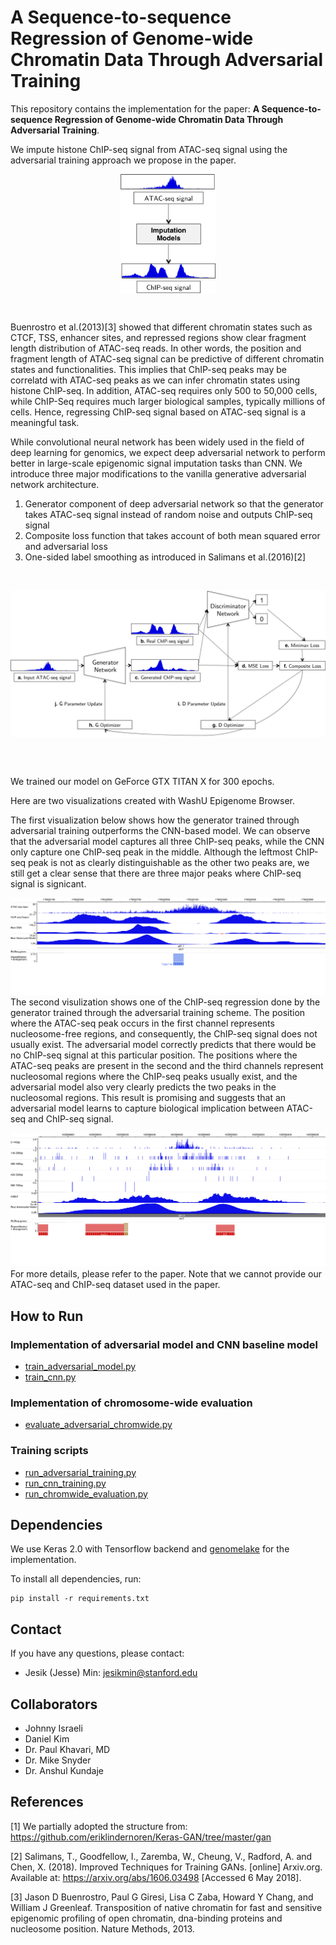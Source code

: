 #  A Sequence-to-sequence Regression of Genome-wide Chromatin Data Through Adversarial Training

This repository contains the implementation for the paper: **A Sequence-to-sequence Regression of Genome-wide Chromatin Data Through Adversarial Training**.

We impute histone ChIP-seq signal from ATAC-seq signal using the adversarial training approach we propose in the paper. 

<p align="center">
    <img src="imgs/overview.png" width="30%" align="middle">
</p><br/>

Buenrostro et al.(2013)[3] showed that different chromatin states such as CTCF, TSS, enhancer sites, and repressed regions show clear fragment length distribution of ATAC-seq reads. In other words, the position and fragment length of ATAC-seq signal can be predictive
of different chromatin states and functionalities. This implies that ChIP-seq peaks may be correlatd with ATAC-seq peaks as we can infer chromatin states using histone ChIP-seq. In addition, ATAC-seq requires only 500 to 50,000 cells, while ChIP-Seq requires much larger biological samples, typically millions of cells. Hence, regressing ChIP-seq signal based on ATAC-seq signal is a meaningful task.

While convolutional neural network has been widely used in the field of deep learning for genomics, we expect deep adversarial network to perform better in large-scale epigenomic signal imputation tasks than CNN. We introduce three major modifications to the vanilla generative adversarial network architecture.

1. Generator component of deep adversarial network so that the generator takes ATAC-seq signal instead of random noise and outputs ChIP-seq signal
2. Composite loss function that takes account of both mean squared error and adversarial loss
3. One-sided label smoothing as introduced in Salimans et al.(2016)[2]


<br/>
<p align="center">
    <img src="imgs/adv_architecture.png" align="middle">
</p>
<br/><br/>




We trained our model on GeForce GTX TITAN X for 300 epochs.

Here are two visualizations created with WashU Epigenome Browser.

The first visualization below shows how the generator trained through adversarial training outperforms the CNN-based model. We can observe that the adversarial model captures all three ChIP-seq peaks, while the CNN only capture one ChIP-seq peak in the middle. Although the leftmost ChIP-seq peak is not as clearly distinguishable as the other two peaks are, we still get a clear sense that there are three major peaks where ChIP-seq signal is signicant.

![Example 1](imgs/best_results.png)
The second visulization shows one of the ChIP-seq regression done by the generator trained through the adversarial training scheme. The position where the ATAC-seq peak occurs in the first channel represents nucleosome-free regions, and consequently, the ChIP-seq signal does not usually exist. The adversarial model correctly predicts that there would be no ChIP-seq signal at this particular position. The positions where the ATAC-seq peaks are present in the second and the third channels represent nucleosomal regions where the ChIP-seq peaks usually exist, and the adversarial model also very clearly predicts the two peaks in the nucleosomal regions. This result is promising and suggests that an adversarial model learns to capture biological implication between ATAC-seq and ChIP-seq signal.

![Example 2](imgs/perchannel_best2.png)
For more details, please refer to the paper. Note that we cannot provide our ATAC-seq and ChIP-seq dataset used in the paper.

## How to Run

### Implementation of adversarial model and CNN baseline model
 - [train_adversarial_model.py](https://github.com/jessemin/AdversarialSeqToSeq/blob/master/train_adversarial_model.py "train_adversarial_model.py")
 - [train_cnn.py](https://github.com/jessemin/AdversarialSeqToSeq/blob/master/train_cnn.py "train_cnn.py")
 
### Implementation of chromosome-wide evaluation
 - [evaluate_adversarial_chromwide.py](https://github.com/jessemin/AdversarialSeqToSeq/blob/master/evaluate_adversarial_chromwide.py "evaluate_adversarial_chromwide.py")

### Training scripts
 - [run_adversarial_training.py](https://github.com/jessemin/AdversarialSeqToSeq/blob/master/scripts/run_adversarial_training.py "run_adversarial_training.py")
 - [run_cnn_training.py](https://github.com/jessemin/AdversarialSeqToSeq/blob/master/scripts/run_cnn_training.py "run_cnn_training.py")
 - [run_chromwide_evaluation.py](https://github.com/jessemin/AdversarialSeqToSeq/blob/master/scripts/run_chromwide_evaluation.py "run_chromwide_evaluation.py")

## Dependencies

We use Keras 2.0 with Tensorflow backend and [genomelake](https://pypi.org/project/genomelake/) for the implementation.

To install all dependencies, run:

    pip install -r requirements.txt

## Contact

If you have any questions, please contact:

 - Jesik (Jesse) Min: <jesikmin@stanford.edu>

## Collaborators

 - Johnny Israeli
 - Daniel Kim
 - Dr. Paul Khavari, MD
 - Dr. Mike Snyder
 - Dr. Anshul Kundaje

## References

[1] We partially adopted the structure from:
<https://github.com/eriklindernoren/Keras-GAN/tree/master/gan>

[2] Salimans, T., Goodfellow, I., Zaremba, W., Cheung, V., Radford, A. and Chen, X. (2018). Improved Techniques for Training GANs. [online] Arxiv.org. Available at: https://arxiv.org/abs/1606.03498 [Accessed 6 May 2018].

[3] Jason D Buenrostro, Paul G Giresi, Lisa C Zaba, Howard Y Chang, and William J Greenleaf. Transposition of native chromatin for fast and sensitive epigenomic profiling of open chromatin, dna-binding proteins and nucleosome position. Nature Methods, 2013.
